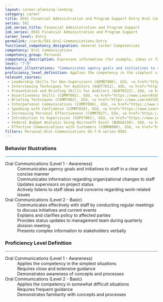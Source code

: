 ```yaml
---
layout: career-planning-landing
category: career
title: 0501 Financial Administration and Program Support Entry Oral Communications
series: 501
job_series_title: Financial Administration and Program Support
job_series: 0501 Financial Administration and Program Support
career_level: Entry
permalink: /cards/501-Oral-Communications-Entry
functional_competency_designation: General Career Competencies
competency: Oral Communications
competency_group: Personal
competency_description: Expresses information (for example, ideas or facts) to individuals or groups effectively, taking into account the audience and nature of the information (for example, technical, sensitive, controversial); makes clear and convincing oral presentations; listens to others, attends to nonverbal cues, and responds appropriately.
level: "7-9"
behavior_illustrations: "Communicates agency goals and initiatives to staff in a clear and concise manner ? Communicates information regarding organizational changes to staff ? Updates supervisors on project status ? Actively listens to staff ideas and concerns regarding work-related issues ? Communicates effectively with staff by conducting regular meetings to discuss initiatives and current events ? Explains and clarifies policy to affected parties ? Provides status updates to management team during quarterly division meeting ? Presents complex information to stakeholders verbally"
proficiency_level_definition: Applies the competency in the simplest situations ? Requires close and extensive guidance ? Demonstrates awareness of concepts and processes ? Applies the competency in somewhat difficult situations ? Requires frequent guidance ? Demonstrates familiarity with concepts and processes 
relevant_courses: 
 - Leadership Skills for Non-Supervisors (ADMB7006), GSU, <a href="https://www.LearnAtGSUSA.com/ADMB7006">https://www.LearnAtGSUSA.com/ADMB7006</a>
 - Interviewing Techniques for Auditors (AUDT7012), GSU, <a href="https://www.LearnAtGSUSA.com/AUDT7012">https://www.LearnAtGSUSA.com/AUDT7012</a>
 - Presentation and Briefing Skills for Auditors (AUDT8522), GSU, <a href="https://www.LearnAtGSUSA.com/AUDT8522">https://www.LearnAtGSUSA.com/AUDT8522</a>
 - Assertiveness Skills (COMM7001), GSU, <a href="https://www.LearnAtGSUSA.com/COMM7001">https://www.LearnAtGSUSA.com/COMM7001</a>
 - Briefing Techniques (COMM7002), GSU, <a href="https://www.LearnAtGSUSA.com/COMM7002">https://www.LearnAtGSUSA.com/COMM7002</a>
 - Interpersonal Communications (COMM7006), GSU, <a href="https://www.LearnAtGSUSA.com/COMM7006">https://www.LearnAtGSUSA.com/COMM7006</a>
 - Speaking with Confidence (COMM7010), GSU, <a href="https://www.LearnAtGSUSA.com/COMM7010">https://www.LearnAtGSUSA.com/COMM7010</a>
 - Increasing Personal Effectiveness (COMM7027), GSU, <a href="https://www.LearnAtGSUSA.com/COMM7027">https://www.LearnAtGSUSA.com/COMM7027</a>
 - Introduction to Supervision (SUPV7001), GSU, <a href="https://www.LearnAtGSUSA.com/SUPV7001">https://www.LearnAtGSUSA.com/SUPV7001</a>
 - Federal Budget Analysis Using Microsoft Excel (BUDG8150), GSU, <a href="https://www.LearnAtGSUSA.com/BUDG8150">https://www.LearnAtGSUSA.com/BUDG8150</a>
 - Effective Communications with Customers (COMM8000), GSU, <a href="https://www.LearnAtGSUSA.com/COMM8000">https://www.LearnAtGSUSA.com/COMM8000</a>
filters: Personal-Oral-Communications GS-7-9 series-0501
---
```


<div class="desktop:grid-col-6 margin-y-3">
  <div class="border-top-2 bg-white padding-3 shadow-5 height-full members-hover border-1px button-border border-top-blue radius-lg card-text-color">
    <h3>Behavior Illustrations</h3>
    <hr style="background-color: #1b74e0 !important;"/>
    <dl class="text-base card-content-color"><dt>Oral Communications (Level 1 - Awareness)</dt><dd>Communicates agency goals and initiatives to staff in a clear and concise manner </dd><dd> Communicates information regarding organizational changes to staff </dd><dd> Updates supervisors on project status </dd><dd> Actively listens to staff ideas and concerns regarding work-related issues</dd><dt>Oral Communications (Level 2 - Basic)</dt><dd>Communicates effectively with staff by conducting regular meetings to discuss initiatives and current events </dd><dd> Explains and clarifies policy to affected parties </dd><dd> Provides status updates to management team during quarterly division meeting </dd><dd> Presents complex information to stakeholders verbally</dd></dl>
  </div>
</div>
<div class="desktop:grid-col-6 margin-y-3">
  <div class="border-top-2 bg-white padding-3 shadow-5 height-full members-hover border-1px button-border border-top-blue radius-lg card-text-color">
    <h3>Proficiency Level Definition</h3>
     <hr style="background-color: #1b74e0 !important;"/>
    <dl class="text-base card-content-color"><dt>Oral Communications (Level 1 - Awareness)</dt><dd>Applies the competency in the simplest situations </dd><dd> Requires close and extensive guidance </dd><dd> Demonstrates awareness of concepts and processes</dd><dt>Oral Communications (Level 2 - Basic)</dt><dd>Applies the competency in somewhat difficult situations </dd><dd> Requires frequent guidance </dd><dd> Demonstrates familiarity with concepts and processes </dd></dl>
  </div>
</div>